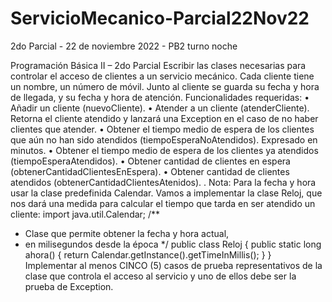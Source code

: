 # ServicioMecanico-Parcial22Nov22
2do Parcial - 22 de noviembre 2022 - PB2 turno noche

Programación Básica II – 2do Parcial
Escribir las clases necesarias para controlar el acceso de clientes a un servicio
mecánico.
Cada cliente tiene un nombre, un número de móvil.
Junto al cliente se guarda su fecha y hora de llegada, y su fecha y hora de atención.
Funcionalidades requeridas:
• Añadir un cliente (nuevoCliente).
• Atender a un cliente (atenderCliente). Retorna el cliente atendido y lanzará
una Exception en el caso de no haber clientes que atender.
• Obtener el tiempo medio de espera de los clientes que aún no han sido
atendidos (tiempoEsperaNoAtendidos). Expresado en minutos.
• Obtener el tiempo medio de espera de los clientes ya atendidos
(tiempoEsperaAtendidos).
• Obtener cantidad de clientes en espera
(obtenerCantidadClientesEnEspera).
• Obtener cantidad de clientes atendidos (obtenerCantidadClientesAtenidos).
.
Nota:
Para la fecha y hora usar la clase predefinida Calendar.
Vamos a implementar la clase Reloj, que nos dará una medida para calcular el
tiempo que tarda en ser atendido un cliente:
import java.util.Calendar;
/**
* Clase que permite obtener la fecha y hora actual,
* en milisegundos desde la época
*/
public class Reloj {
public static long ahora() {
return Calendar.getInstance().getTimeInMillis();
}
}
Implementar al menos CINCO (5) casos de prueba representativos de la clase que
controla el acceso al servicio y uno de ellos debe ser la prueba de Exception.
